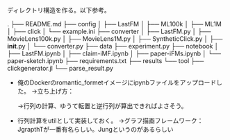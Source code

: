 ディレクトリ構造を作る。以下参考。

.
├── README.md
├── config
│   ├── LastFM
│   ├── ML100k
│   ├── ML1M
│   ├── click
│   └── example.ini
├── converter
│   ├── LastFM.py
│   ├── MovieLens100k.py
│   ├── MovieLens1M.py
│   ├── SyntheticClick.py
│   ├── __init__.py
│   └── converter.py
├── data
├── experiment.py
├── notebook
│   ├── LastFM.ipynb
│   ├── claim-iMF.ipynb
│   ├── paper-iFMs.ipynb
│   └── paper-sketch.ipynb
├── requirements.txt
├── results
└── tool
    ├── clickgenerator.jl
    └── parse_result.py

* 俺のDockerのromantic_formetイメージにipynbファイルをアップロードした。
  →立ち上げ方：
	
  →行列の計算、ゆうて転置と逆行列が算出できればよさそう。
* 行列計算をutilとして実装しておく。
  →グラフ描画フレームワーク：JgrapthTが一番有名らしい。Jungというのがあるらしい


